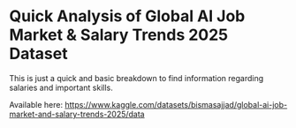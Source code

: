 # Quick Analysis of Global AI Job Market & Salary Trends 2025 Dataset

This is just a quick and basic breakdown to find information regarding salaries and important skills.

Available here: https://www.kaggle.com/datasets/bismasajjad/global-ai-job-market-and-salary-trends-2025/data 